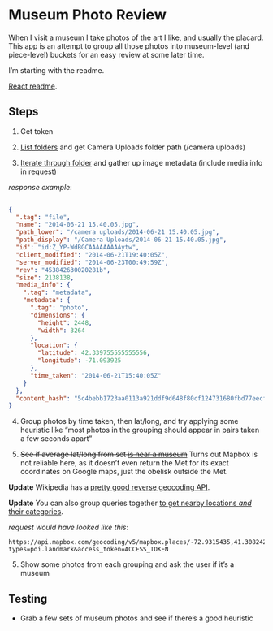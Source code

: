 # Museum Photo Review

When I visit a museum I take photos of the art I like, and usually the placard. This app is an attempt to group all those photos into museum-level (and piece-level) buckets for an easy review at some later time.

I’m starting with the readme.

[React readme](https://github.com/facebookincubator/create-react-app#create-react-app-).

## Steps

1. Get token

2. [List folders](https://dropbox.github.io/dropbox-api-v2-explorer/#files_list_folder) and get Camera Uploads folder path (/camera uploads)

3. [Iterate through folder](https://dropbox.github.io/dropbox-api-v2-explorer/#files_list_folder) and gather up image metadata (include media info in request)

*response example*:
``` json
	
{
  ".tag": "file",
  "name": "2014-06-21 15.40.05.jpg",
  "path_lower": "/camera uploads/2014-06-21 15.40.05.jpg",
  "path_display": "/Camera Uploads/2014-06-21 15.40.05.jpg",
  "id": "id:Z_YP-WdBGCAAAAAAAAAytw",
  "client_modified": "2014-06-21T19:40:05Z",
  "server_modified": "2014-06-23T00:49:59Z",
  "rev": "453842630020281b",
  "size": 2138138,
  "media_info": {
    ".tag": "metadata",
    "metadata": {
      ".tag": "photo",
      "dimensions": {
        "height": 2448,
        "width": 3264
      },
      "location": {
        "latitude": 42.339755555555556,
        "longitude": -71.093925
      },
      "time_taken": "2014-06-21T15:40:05Z"
    }
  },
  "content_hash": "5c4bebb1723aa0113a921ddf9d648f80cf124731680fbd77eecfe10fe9a9ae26"
}
```

4. Group photos by time taken, then lat/long, and try applying some heuristic like “most photos in the grouping should appear in pairs taken a few seconds apart”

5. ~~See if average lat/long from set [is near a museum](https://www.mapbox.com/api-documentation/#geocoding )~~ Turns out Mapbox is not reliable here, as it doesn’t even return the Met for its exact coordinates on Google maps, just the obelisk outside the Met.

**Update** Wikipedia has a [pretty good reverse geocoding API](https://en.wikipedia.org/w/api.php?action=query&list=geosearch&gscoord=41.308079%7C-72.930791&gsradius=1000&gslimit=10).

**Update** You can also group queries together [to get nearby locations *and* their categories](https://en.wikipedia.org/w/api.php?action=query&prop=categories&generator=geosearch&cllimit=500&ggscoord=41.308079%7C-72.930791).

*request would have looked like this*:
```
https://api.mapbox.com/geocoding/v5/mapbox.places/-72.9315435,41.308242.json?types=poi.landmark&access_token=ACCESS_TOKEN
```

5. Show some photos from each grouping and ask the user if it’s a museum

## Testing

- Grab a few sets of museum photos and see if there’s a good heuristic
